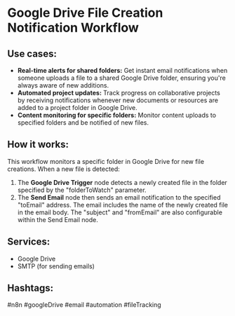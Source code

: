 # Google Drive File Creation Notification Workflow

## Use cases:

*   **Real-time alerts for shared folders:** Get instant email notifications when someone uploads a file to a shared Google Drive folder, ensuring you're always aware of new additions.
*   **Automated project updates:** Track progress on collaborative projects by receiving notifications whenever new documents or resources are added to a project folder in Google Drive.
*   **Content monitoring for specific folders:** Monitor content uploads to specified folders and be notified of new files.

## How it works:

This workflow monitors a specific folder in Google Drive for new file creations. When a new file is detected:

1.  The **Google Drive Trigger** node detects a newly created file in the folder specified by the "folderToWatch" parameter.
2.  The **Send Email** node then sends an email notification to the specified "toEmail" address. The email includes the name of the newly created file in the email body. The "subject" and "fromEmail" are also configurable within the Send Email node.

## Services:

*   Google Drive
*   SMTP (for sending emails)

## Hashtags:

#n8n #googleDrive #email #automation #fileTracking
